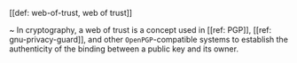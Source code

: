 [[def: web-of-trust, web of trust]]

~ In cryptography, a web of trust is a concept used in [[ref: PGP]], [[ref: gnu-privacy-guard]], and other `OpenPGP`-compatible systems to establish the authenticity of the binding between a public key and its owner.
